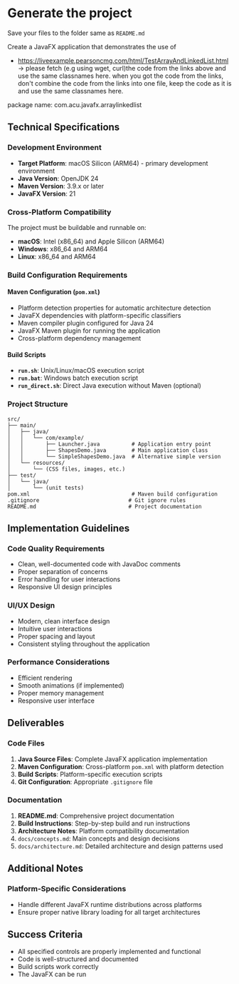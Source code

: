 
# Generate the project 

Save your files to the folder same as `README.md`

Create a JavaFX application that demonstrates the use of 

- https://liveexample.pearsoncmg.com/html/TestArrayAndLinkedList.html
-> please fetch (e.g using wget, curl)the code from the links above and use the same classnames here.
when you got the code from the links, don't combine the code from the links into one file, keep the code as it is and use the same classnames here.

package name: com.acu.javafx.arraylinkedlist

## Technical Specifications

### Development Environment

- **Target Platform**: macOS Silicon (ARM64) - primary development environment
- **Java Version**: OpenJDK 24
- **Maven Version**: 3.9.x or later
- **JavaFX Version**: 21

### Cross-Platform Compatibility

The project must be buildable and runnable on:

- **macOS**: Intel (x86_64) and Apple Silicon (ARM64)
- **Windows**: x86_64 and ARM64
- **Linux**: x86_64 and ARM64

### Build Configuration Requirements

#### Maven Configuration (`pom.xml`)

- Platform detection properties for automatic architecture detection
- JavaFX dependencies with platform-specific classifiers
- Maven compiler plugin configured for Java 24
- JavaFX Maven plugin for running the application
- Cross-platform dependency management

#### Build Scripts

- **`run.sh`**: Unix/Linux/macOS execution script
- **`run.bat`**: Windows batch execution script
- **`run_direct.sh`**: Direct Java execution without Maven (optional)

### Project Structure

```text
src/
├── main/
│   ├── java/
│   │   └── com/example/
│   │       ├── Launcher.java          # Application entry point
│   │       ├── ShapesDemo.java        # Main application class
│   │       └── SimpleShapesDemo.java  # Alternative simple version
│   └── resources/
│       └── (CSS files, images, etc.)
├── test/
│   └── java/
│       └── (unit tests)
pom.xml                                # Maven build configuration
.gitignore                            # Git ignore rules
README.md                             # Project documentation
```

## Implementation Guidelines

### Code Quality Requirements

- Clean, well-documented code with JavaDoc comments
- Proper separation of concerns
- Error handling for user interactions
- Responsive UI design principles

### UI/UX Design

- Modern, clean interface design
- Intuitive user interactions
- Proper spacing and layout
- Consistent styling throughout the application

### Performance Considerations

- Efficient rendering
- Smooth animations (if implemented)
- Proper memory management
- Responsive user interface

## Deliverables

### Code Files

1. **Java Source Files**: Complete JavaFX application implementation
2. **Maven Configuration**: Cross-platform `pom.xml` with platform detection
3. **Build Scripts**: Platform-specific execution scripts
4. **Git Configuration**: Appropriate `.gitignore` file

### Documentation

1. **README.md**: Comprehensive project documentation
2. **Build Instructions**: Step-by-step build and run instructions
3. **Architecture Notes**: Platform compatibility documentation
4. `docs/concepts.md`: Main concepts and design decisions
5. `docs/architecture.md`: Detailed architecture and design patterns used

## Additional Notes

### Platform-Specific Considerations

- Handle different JavaFX runtime distributions across platforms
- Ensure proper native library loading for all target architectures

## Success Criteria

- All specified controls are properly implemented and functional
- Code is well-structured and documented
- Build scripts work correctly
- The JavaFX can be run 
